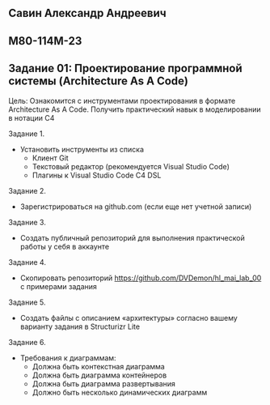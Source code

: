 ## Савин Александр Андреевич  
## М80-114М-23  

## Задание 01: Проектирование программной системы (Architecture As A Code)

Цель: Ознакомится с инструментами проектирования в формате Architecture As A Code. Получить практический навык в моделировании в нотации C4

Задание 1. 
- Установить инструменты из списка 
    - Клиент Git 
    - Текстовый редактор (рекомендуется Visual Studio Code) 
    - Плагины к Visual Studio Code C4 DSL 

Задание 2. 
- Зарегистрироваться на github.com (если еще нет учетной записи) 

Задание 3. 
- Создать публичный репозиторий для выполнения практической работы у себя в аккаунте

Задание 4.
- Скопировать репозиторий https://github.com/DVDemon/hl_mai_lab_00 с примерами задания 

Задание 5. 
- Создать файлы с описанием «архитектуры» согласно вашему варианту задания в Structurizr Lite

Задание 6. 
- Требования к диаграммам: 
    - Должна быть контекстная диаграмма 
    - Должна быть диаграмма контейнеров 
    - Должна быть диаграмма развертывания 
    - Должно быть несколько динамических диаграмм